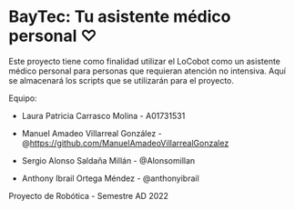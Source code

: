 # BayTec: Tu asistente médico personal ♡
Este proyecto tiene como finalidad utilizar el LoCobot como un asistente médico personal para personas que requieran atención no intensiva.
Aquí se almacenará los scripts que se utilizarán para el proyecto.

Equipo: 

- Laura Patricia Carrasco Molina - A01731531

- Manuel Amadeo Villarreal González - @https://github.com/ManuelAmadeoVillarrealGonzalez

- Sergio Alonso Saldaña Millán - @Alonsomillan

- Anthony Ibrail Ortega Méndez - @anthonyibrail

Proyecto de Robótica - Semestre AD 2022
